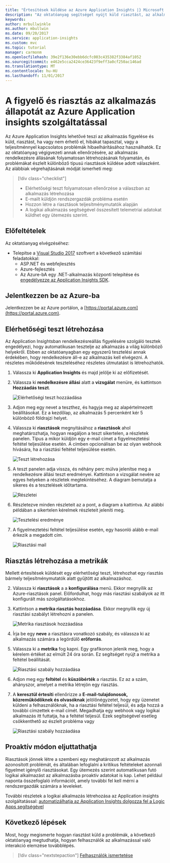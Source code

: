 ```yaml
---
title: "Értesítések küldése az Azure Application Insights |} Microsoft Docs"
description: "Az oktatóanyag segítséget nyújt küld riasztást, az alkalmazás használatával Azure Application Insights hibáinak válaszként."
keywords: 
author: mrbullwinkle
ms.author: mbullwin
ms.date: 09/20/2017
ms.service: application-insights
ms.custom: mvc
ms.topic: tutorial
manager: carmonm
ms.openlocfilehash: 39e2f136e30ebb6dcfc003c435382f3384af1052
ms.sourcegitcommit: e462e5cca2424ce36423f9eff3a0cf250ac146ad
ms.translationtype: MT
ms.contentlocale: hu-HU
ms.lasthandoff: 11/01/2017
---
```

# <a name="monitor-and-alert-on-application-health-with-azure-application-insights"></a>A figyelő és riasztás az alkalmazás állapotát az Azure Application insights szolgáltatással

Az Azure Application Insights lehetővé teszi az alkalmazás figyelése és küld, riasztást, ha vagy nem érhető el, hibákat tapasztal, vagy a teljesítménnyel kapcsolatos problémák hibaelhárításához használhatók.  Ez az oktatóanyag végigvezeti annak ellenőrzésére, az alkalmazás rendelkezésre állásának folyamatosan létrehozásának folyamatán, és problémákat észlelt különböző típusú riasztások küldése adott válaszként.  Az alábbiak végrehajtásának módját ismerheti meg:

> [!div class="checklist"]
> * Elérhetőségi teszt folyamatosan ellenőrzése a válaszban az alkalmazás létrehozása
> * E-mailt küldjön rendszergazdák probléma esetén
> * Hozzon létre a riasztások teljesítménymutatók alapján 
> * A logikai alkalmazás segítségével összesített telemetriai adatokat küldhet egy ütemezés szerint.


## <a name="prerequisites"></a>Előfeltételek

Az oktatóanyag elvégzéséhez:

- Telepítse a [Visual Studio 2017](https://www.visualstudio.com/downloads/) szoftvert a következő számítási feladatokkal:
    - ASP.NET és webfejlesztés
    - Azure-fejlesztés
    - Az Azure-bA egy .NET-alkalmazás központi telepítése és [engedélyezze az Application Insights SDK](app-insights-asp-net.md). 


## <a name="log-in-to-azure"></a>Jelentkezzen be az Azure-ba
Jelentkezzen be az Azure portálon, a [https://portal.azure.com](https://portal.azure.com).

## <a name="create-availability-test"></a>Elérhetőségi teszt létrehozása
Az Application Insightsban rendelkezésreállás figyelésére szolgáló tesztek engedélyezi, hogy automatikusan tesztelje az alkalmazás a világ különböző helyekről.   Ebben az oktatóanyagban egy egyszerű tesztelési annak érdekében, hogy rendelkezésre áll-e az alkalmazás kell elvégezni.  A részletes működésének teszteléséhez részletes útmutatást is létrehozhatók. 

1. Válassza ki **Application Insights** és majd jelölje ki az előfizetését.  
1. Válassza ki **rendelkezésre állási** alatt a **vizsgálat** menüre, és kattintson **Hozzáadás teszt**.
 
    ![Elérhetőségi teszt hozzáadása](media/app-insights-tutorial-alert/add-test.png)

2. Adjon meg egy nevet a teszthez, és hagyja meg az alapértelmezett beállításokat.  Ez a kezdőlap, az alkalmazás 5 percenként kér 5 különböző földrajzi helyet. 
3. Válassza ki **riasztások** megnyitásához a **riasztások** ahol meghatározhatja, hogyan reagáljon a teszt sikertelen, a részletek panelen. Típus a mikor küldjön egy e-mail címet a figyelmeztetési feltétel teljesülése esetén.  A címben opcionálisan be az olyan webhook hívására, ha a riasztási feltétel teljesülése esetén.

    ![Teszt létrehozása](media/app-insights-tutorial-alert/create-test.png)
 
4. A teszt panelen adja vissza, és néhány perc múlva jelenítse meg a rendelkezésre állási teszt eredményei.  Kattintson a vizsgálat nevére az egyes helyeken a részletek megtekintéséhez.  A diagram bemutatja a sikeres és a tesztelések időtartama.

    ![Részletei](media/app-insights-tutorial-alert/test-details.png)

5.  Részletezve minden részleteit az a pont, a diagram a kattintva.  Az alábbi példában a sikertelen kérelmek részleteit jeleníti meg.

    ![Tesztelési eredménye](media/app-insights-tutorial-alert/test-result.png)
  
6. A figyelmeztetési feltétel teljesülése esetén, egy hasonló alább e-mail érkezik a megadott cím.

    ![Riasztási mail](media/app-insights-tutorial-alert/alert-mail.png)


## <a name="create-an-alert-from-metrics"></a>Riasztás létrehozása a metrikák
Mellett értesítések küldését egy elérhetőségi teszt, létrehozhat egy riasztás bármely teljesítménymutatók alatt gyűjtött az alkalmazáshoz.

2. Válassza ki **riasztások** a a **konfigurálása** menü.  Ekkor megnyílik az Azure-riasztások panel.  Előfordulhat, hogy más riasztási szabályok az itt konfigurált más szolgáltatásokhoz.
3. Kattintson a **metrika riasztás hozzáadása**.  Ekkor megnyílik egy új riasztási szabályt létrehozni a panelen.

    ![Metrika riasztások hozzáadása](media/app-insights-tutorial-alert/add-metric-alert.png)

4. Írja be egy **neve** a riasztásra vonatkozó szabály, és válassza ki az alkalmazás számára a legördülő **erőforrás**.
5. Válassza ki a **metrika** fog kapni.  Egy grafikonon jelenik meg, hogy a kérelem értéket az elmúlt 24 óra során.  Ez segítséget nyújt a metrika a feltétel beállítását.

    ![Riasztási szabály hozzáadása](media/app-insights-tutorial-alert/add-alert-01.png)

6. Adjon meg egy **feltétel** és **küszöbérték** a riasztás. Ez az a szám, ahányszor, amelyet a metrika létrejön egy riasztás. 
6. A **keresztül értesíti** ellenőrizze a **E-mail-tulajdonosok, közreműködőknek és olvasóknak** jelölőnégyzetet, hogy egy üzenetet küldeni a felhasználóknak, ha a riasztási feltétel teljesül, és adja hozzá a további címzettek e-mail címét.  Megadhatja egy webhook vagy logikai alkalmazás itt futtatja, ha a feltétel teljesül.  Ezek segítségével esetleg csökkenthető az észlelt probléma vagy 

    ![Riasztási szabály hozzáadása](media/app-insights-tutorial-alert/add-alert-02.png)


## <a name="proactively-send-information"></a>Proaktív módon eljuttathatja
Riasztások jönnek létre a szembeni egy meghatározott az alkalmazás azonosított problémát, és általában lefoglalni a kritikus feltételeket azonnali figyelmet igénylő riasztásokat.  Egy ütemezés szerint automatikusan futó logikai alkalmazást az alkalmazásba proaktív adatokat is kap.  Lehet például naponta összefoglaló információt, amely további fel kell mérni a rendszergazdák számára a leveleket.

További részletek a logikai alkalmazás létrehozása az Application insights szolgáltatással: [automatizálhatja az Application Insights dolgozza fel a Logic Apps segítségével](automate-with-logic-apps.md)

## <a name="next-steps"></a>Következő lépések
Most, hogy megismerte hogyan riasztást küld a problémák, a következő oktatóanyag megtudhatja, hogyan felhasználók az alkalmazással való interakció elemzése továbblépés.

> [!div class="nextstepaction"]
> [Felhasználók ismertetése](app-insights-tutorial-users.md)